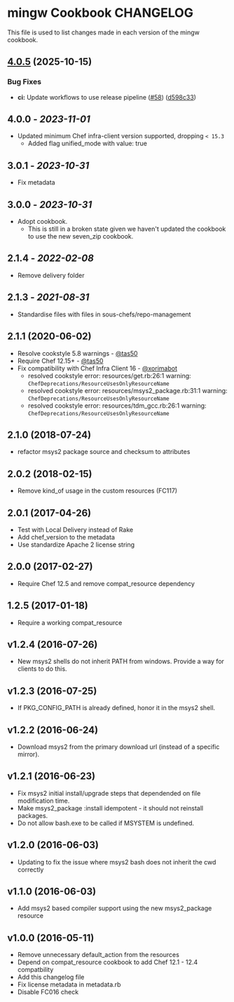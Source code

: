 # mingw Cookbook CHANGELOG

This file is used to list changes made in each version of the mingw cookbook.

## [4.0.5](https://github.com/sous-chefs/mingw/compare/4.0.4...v4.0.5) (2025-10-15)


### Bug Fixes

* **ci:** Update workflows to use release pipeline ([#58](https://github.com/sous-chefs/mingw/issues/58)) ([d598c33](https://github.com/sous-chefs/mingw/commit/d598c330ba64caed430978373223fd8d9b9a4e27))

## 4.0.0 - *2023-11-01*

* Updated minimum Chef infra-client version supported, dropping `< 15.3`
  * Added flag unified_mode with value: true

## 3.0.1 - *2023-10-31*

* Fix metadata

## 3.0.0 - *2023-10-31*

* Adopt cookbook.
  * This is still in a broken state given we haven't updated the cookbook to use the new seven_zip cookbook.

## 2.1.4 - *2022-02-08*

* Remove delivery folder

## 2.1.3 - *2021-08-31*

* Standardise files with files in sous-chefs/repo-management

## 2.1.1 (2020-06-02)

* Resolve cookstyle 5.8 warnings - [@tas50](https://github.com/tas50)
* Require Chef 12.15+ - [@tas50](https://github.com/tas50)
* Fix compatibility with Chef Infra Client 16 - [@xorimabot](https://github.com/xorimabot)
  * resolved cookstyle error: resources/get.rb:26:1 warning: `ChefDeprecations/ResourceUsesOnlyResourceName`
  * resolved cookstyle error: resources/msys2_package.rb:31:1 warning: `ChefDeprecations/ResourceUsesOnlyResourceName`
  * resolved cookstyle error: resources/tdm_gcc.rb:26:1 warning: `ChefDeprecations/ResourceUsesOnlyResourceName`

## 2.1.0 (2018-07-24)

* refactor msys2 package source and checksum to attributes

## 2.0.2 (2018-02-15)

* Remove kind_of usage in the custom resources (FC117)

## 2.0.1 (2017-04-26)

* Test with Local Delivery instead of Rake
* Add chef_version to the metadata
* Use standardize Apache 2 license string

## 2.0.0 (2017-02-27)

* Require Chef 12.5 and remove compat_resource dependency

## 1.2.5 (2017-01-18)

* Require a working compat_resource

## v1.2.4 (2016-07-26)

* New msys2 shells do not inherit PATH from windows. Provide a way for
  clients to do this.

## v1.2.3 (2016-07-25)

* If PKG_CONFIG_PATH is already defined, honor it in the msys2 shell.

## v1.2.2 (2016-06-24)

* Download msys2 from the primary download url (instead of a specific mirror).

## v1.2.1 (2016-06-23)

* Fix msys2 initial install/upgrade steps that dependended on file modification time.
* Make msys2_package :install idempotent - it should not reinstall packages.
* Do not allow bash.exe to be called if MSYSTEM is undefined.

## v1.2.0 (2016-06-03)

* Updating to fix the issue where msys2 bash does not inherit the cwd correctly

## v1.1.0 (2016-06-03)

* Add msys2 based compiler support using the new msys2_package resource

## v1.0.0 (2016-05-11)

* Remove unnecessary default_action from the resources
* Depend on compat_resource cookbook to add Chef 12.1 - 12.4 compatbility
* Add this changelog file
* Fix license metadata in metadata.rb
* Disable FC016 check
